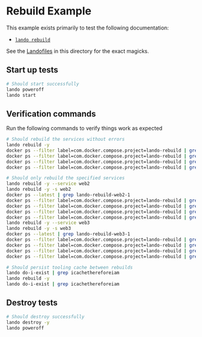 # Rebuild Example

This example exists primarily to test the following documentation:

* [`lando rebuild`](https://docs.lando.dev/cli/rebuild.html)

See the [Landofiles](https://docs.lando.dev/config/lando.html) in this directory for the exact magicks.

## Start up tests

```bash
# Should start successfully
lando poweroff
lando start
```

## Verification commands

Run the following commands to verify things work as expected

```bash
# Should rebuild the services without errors
lando rebuild -y
docker ps --filter label=com.docker.compose.project=lando-rebuild | grep lando-rebuild-web-1
docker ps --filter label=com.docker.compose.project=lando-rebuild | grep lando-rebuild-web2-1
docker ps --filter label=com.docker.compose.project=lando-rebuild | grep lando-rebuild-web3-1
docker ps --filter label=com.docker.compose.project=lando-rebuild | grep lando-rebuild-web4-1

# Should only rebuild the specified services
lando rebuild -y --service web2
lando rebuild -y -s web2
docker ps --latest | grep lando-rebuild-web2-1
docker ps --filter label=com.docker.compose.project=lando-rebuild | grep lando-rebuild-web-1
docker ps --filter label=com.docker.compose.project=lando-rebuild | grep lando-rebuild-web2-1
docker ps --filter label=com.docker.compose.project=lando-rebuild | grep lando-rebuild-web3-1
docker ps --filter label=com.docker.compose.project=lando-rebuild | grep lando-rebuild-web4-1
lando rebuild -y --service web3
lando rebuild -y -s web3
docker ps --latest | grep lando-rebuild-web3-1
docker ps --filter label=com.docker.compose.project=lando-rebuild | grep lando-rebuild-web-1
docker ps --filter label=com.docker.compose.project=lando-rebuild | grep lando-rebuild-web2-1
docker ps --filter label=com.docker.compose.project=lando-rebuild | grep lando-rebuild-web3-1
docker ps --filter label=com.docker.compose.project=lando-rebuild | grep lando-rebuild-web4-1

# Should persist tooling cache between rebuilds
lando do-i-exist | grep icachethereforeiam
lando rebuild -y
lando do-i-exist | grep icachethereforeiam
```

## Destroy tests

```bash
# Should destroy successfully
lando destroy -y
lando poweroff
```
